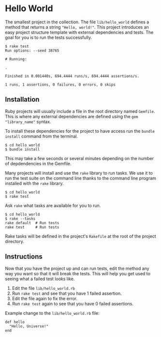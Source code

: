 # Hello World

The smallest project in the collection. The file `lib/hello_world` defines a method that
returns a string `"Hello, world!"`. This project introduces an easy project structure
template with external dependencies and tests. The goal for you is to run the tests
successfully.

```
$ rake test
Run options: --seed 38765

# Running:

.

Finished in 0.001440s, 694.4444 runs/s, 694.4444 assertions/s.

1 runs, 1 assertions, 0 failures, 0 errors, 0 skips
```

## Installation

Ruby projects will usually include a file in the root directory named `Gemfile`. This is
where any external dependencies are defined using the `gem "library_name"` syntax.

To install these dependencies for the project to have access run the `bundle install`
command from the terminal.

```
$ cd hello_world
$ bundle install
```

This may take a few seconds or several minutes depending on the number of depdendencies in
the Gemfile.

Many projects will install and use the `rake` library to run tasks.  We use it to run the
test suite on the command line thanks to the command line program installed with the
`rake` library.

```
$ cd hello_world
$ rake test
```

Ask `rake` what tasks are available for you to run.

```
$ cd hello_world
$ rake --tasks
rake default  # Run tests
rake test     # Run tests
```

Rake tasks will be defined in the project's `Rakefile` at the root of the project
directory.


## Instructions

Now that you have the project up and can run tests, edit the method any way you
want so that it will break the tests.  This will help you get used to seeing
what a failed test looks like.

1. Edit the file `lib/hello_world.rb`
1. Run `rake test` and see that you have 1 failed assertion.
1. Edit the file again to fix the error.
1. Run `rake test` again to see that you have 0 failed assertions.

Example change to the `lib/hello_world.rb` file:
```
def hello
  "Hello, Universe!"
end
```
